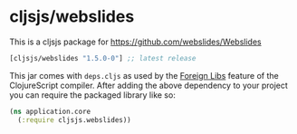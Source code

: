 # cljsjs/webslides

This is a cljsjs package for https://github.com/webslides/Webslides

[](dependency)
```clojure
[cljsjs/webslides "1.5.0-0"] ;; latest release
```
[](/dependency)

This jar comes with `deps.cljs` as used by the [Foreign Libs][flibs] feature
of the ClojureScript compiler. After adding the above dependency to your project
you can require the packaged library like so:

```clojure
(ns application.core
  (:require cljsjs.webslides))
```
[flibs]: https://github.com/clojure/clojurescript/wiki/Foreign-Dependencies
